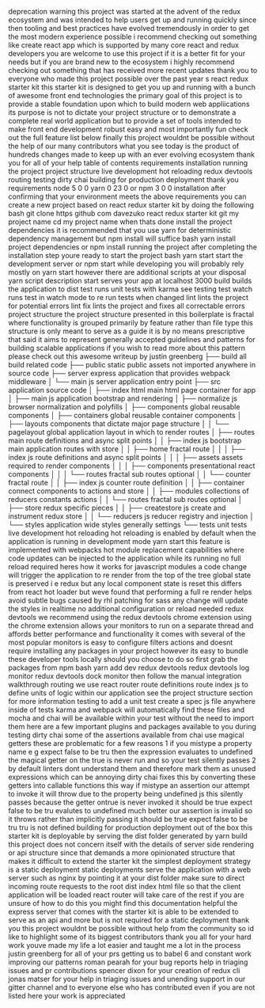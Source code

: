 deprecation warning this project was started at the advent of the redux ecosystem and was intended to help users get up and running quickly since then tooling and best practices have evolved tremendously in order to get the most modern experience possible i recommend checking out something like create react app which is supported by many core react and redux developers you are welcome to use this project if it is a better fit for your needs but if you are brand new to the ecosystem i highly recommend checking out something that has received more recent updates thank you to everyone who made this project possible over the past year s react redux starter kit this starter kit is designed to get you up and running with a bunch of awesome front end technologies the primary goal of this project is to provide a stable foundation upon which to build modern web appliications its purpose is not to dictate your project structure or to demonstrate a complete real world application but to provide a set of tools intended to make front end development robust easy and most importantly fun check out the full feature list below finally this project wouldnt be possible without the help of our many contributors what you see today is the product of hundreds changes made to keep up with an ever evolving ecosystem thank you for all of your help table of contents requirements installation running the project project structure live development hot reloading redux devtools routing testing dirty chai building for production deployment thank you requirements node 5 0 0 yarn 0 23 0 or npm 3 0 0 installation after confirming that your environment meets the above requirements you can create a new project based on react redux starter kit by doing the following bash git clone https github com davezuko react redux starter kit git my project name cd my project name when thats done install the project dependencies it is recommended that you use yarn for deterministic dependency management but npm install will suffice bash yarn install project dependencies or npm install running the project after completing the installation step youre ready to start the project bash yarn start start the development server or npm start while developing you will probably rely mostly on yarn start however there are additional scripts at your disposal yarn script description start serves your app at localhost 3000 build builds the application to dist test runs unit tests with karma see testing test watch runs test in watch mode to re run tests when changed lint lints the project for potential errors lint fix lints the project and fixes all correctable errors project structure the project structure presented in this boilerplate is fractal where functionality is grouped primarily by feature rather than file type this structure is only meant to serve as a guide it is by no means prescriptive that said it aims to represent generally accepted guidelines and patterns for building scalable applications if you wish to read more about this pattern please check out this awesome writeup by justin greenberg ├── build all build related code ├── public static public assets not imported anywhere in source code ├── server express application that provides webpack middleware │ └── main js server application entry point ├── src application source code │ ├── index html main html page container for app │ ├── main js application bootstrap and rendering │ ├── normalize js browser normalization and polyfills │ ├── components global reusable components │ ├── containers global reusable container components │ ├── layouts components that dictate major page structure │ │ └── pagelayout global application layout in which to render routes │ ├── routes main route definitions and async split points │ │ ├── index js bootstrap main application routes with store │ │ ├── home fractal route │ │ │ ├── index js route definitions and async split points │ │ │ ├── assets assets required to render components │ │ │ ├── components presentational react components │ │ │ └── routes fractal sub routes optional │ │ └── counter fractal route │ │ ├── index js counter route definition │ │ ├── container connect components to actions and store │ │ ├── modules collections of reducers constants actions │ │ └── routes fractal sub routes optional │ ├── store redux specific pieces │ │ ├── createstore js create and instrument redux store │ │ └── reducers js reducer registry and injection │ └── styles application wide styles generally settings └── tests unit tests live development hot reloading hot reloading is enabled by default when the application is running in development mode yarn start this feature is implemented with webpacks hot module replacement capabilities where code updates can be injected to the application while its running no full reload required heres how it works for javascript modules a code change will trigger the application to re render from the top of the tree global state is preserved i e redux but any local component state is reset this differs from react hot loader but weve found that performing a full re render helps avoid subtle bugs caused by rhl patching for sass any change will update the styles in realtime no additional configuration or reload needed redux devtools we recommend using the redux devtools chrome extension using the chrome extension allows your monitors to run on a separate thread and affords better performance and functionality it comes with several of the most popular monitors is easy to configure filters actions and doesnt require installing any packages in your project however its easy to bundle these developer tools locally should you choose to do so first grab the packages from npm bash yarn add dev redux devtools redux devtools log monitor redux devtools dock monitor then follow the manual integration walkthrough routing we use react router route definitions route index js to define units of logic within our application see the project structure section for more information testing to add a unit test create a spec js file anywhere inside of tests karma and webpack will automatically find these files and mocha and chai will be available within your test without the need to import them here are a few important plugins and packages available to you during testing dirty chai some of the assertions available from chai use magical getters these are problematic for a few reasons 1 if you mistype a property name e g expect false to be tru then the expression evaluates to undefined the magical getter on the true is never run and so your test silently passes 2 by default linters dont understand them and therefore mark them as unused expressions which can be annoying dirty chai fixes this by converting these getters into callable functions this way if mistype an assertion our attempt to invoke it will throw due to the property being undefined js this silently passes because the getter ontrue is never invoked it should be true expect false to be tru evalutes to undefined much better our assertion is invalid so it throws rather than implicitly passing it should be true expect false to be tru tru is not defined building for production deployment out of the box this starter kit is deployable by serving the dist folder generated by yarn build this project does not concern itself with the details of server side rendering or api structure since that demands a more opinionated structure that makes it difficult to extend the starter kit the simplest deployment strategy is a static deployment static deployments serve the application with a web server such as nginx by pointing it at your dist folder make sure to direct incoming route requests to the root dist index html file so that the client application will be loaded react router will take care of the rest if you are unsure of how to do this you might find this documentation helpful the express server that comes with the starter kit is able to be extended to serve as an api and more but is not required for a static deployment thank you this project wouldnt be possible without help from the community so id like to highlight some of its biggest contributors thank you all for your hard work youve made my life a lot easier and taught me a lot in the process justin greenberg for all of your prs getting us to babel 6 and constant work improving our patterns roman pearah for your bug reports help in triaging issues and pr contributions spencer dixon for your creation of redux cli jonas matser for your help in triaging issues and unending support in our gitter channel and to everyone else who has contributed even if you are not listed here your work is appreciated